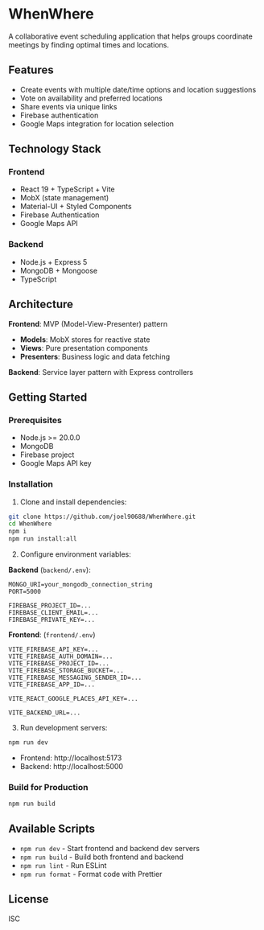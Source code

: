 # WhenWhere

A collaborative event scheduling application that helps groups coordinate meetings by finding optimal times and locations.

## Features

- Create events with multiple date/time options and location suggestions
- Vote on availability and preferred locations
- Share events via unique links
- Firebase authentication
- Google Maps integration for location selection

## Technology Stack

### Frontend

- React 19 + TypeScript + Vite
- MobX (state management)
- Material-UI + Styled Components
- Firebase Authentication
- Google Maps API

### Backend

- Node.js + Express 5
- MongoDB + Mongoose
- TypeScript

## Architecture

**Frontend**: MVP (Model-View-Presenter) pattern

- **Models**: MobX stores for reactive state
- **Views**: Pure presentation components
- **Presenters**: Business logic and data fetching

**Backend**: Service layer pattern with Express controllers

## Getting Started

### Prerequisites

- Node.js >= 20.0.0
- MongoDB
- Firebase project
- Google Maps API key

### Installation

1. Clone and install dependencies:

```bash
git clone https://github.com/joel90688/WhenWhere.git
cd WhenWhere
npm i
npm run install:all
```

2. Configure environment variables:

**Backend** (`backend/.env`):

```env
MONGO_URI=your_mongodb_connection_string
PORT=5000

FIREBASE_PROJECT_ID=...
FIREBASE_CLIENT_EMAIL=...
FIREBASE_PRIVATE_KEY=...
```

**Frontend**: (`frontend/.env`)
```env
VITE_FIREBASE_API_KEY=...
VITE_FIREBASE_AUTH_DOMAIN=...
VITE_FIREBASE_PROJECT_ID=...
VITE_FIREBASE_STORAGE_BUCKET=...
VITE_FIREBASE_MESSAGING_SENDER_ID=...
VITE_FIREBASE_APP_ID=...

VITE_REACT_GOOGLE_PLACES_API_KEY=...

VITE_BACKEND_URL=...

```

3. Run development servers:

```bash
npm run dev
```

- Frontend: http://localhost:5173
- Backend: http://localhost:5000

### Build for Production

```bash
npm run build
```

## Available Scripts

- `npm run dev` - Start frontend and backend dev servers
- `npm run build` - Build both frontend and backend
- `npm run lint` - Run ESLint
- `npm run format` - Format code with Prettier

## License

ISC
